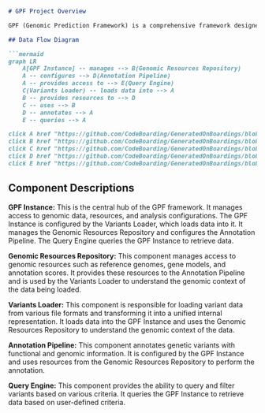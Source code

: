 ```markdown
# GPF Project Overview

GPF (Genomic Prediction Framework) is a comprehensive framework designed for managing, analyzing, and querying large-scale genomic data. It provides tools for data loading, annotation, storage, and querying, enabling researchers to explore and understand complex genetic variations and their impact on phenotypes.

## Data Flow Diagram

```mermaid
graph LR
    A[GPF Instance] -- manages --> B(Genomic Resources Repository)
    A -- configures --> D(Annotation Pipeline)
    A -- provides access to --> E(Query Engine)
    C(Variants Loader) -- loads data into --> A
    B -- provides resources to --> D
    C -- uses --> B
    D -- annotates --> A
    E -- queries --> A

click A href "https://github.com/CodeBoarding/GeneratedOnBoardings/blob/main/gpf//GPF Instance.md"
click B href "https://github.com/CodeBoarding/GeneratedOnBoardings/blob/main/gpf//Genomic Resources Repository.md"
click C href "https://github.com/CodeBoarding/GeneratedOnBoardings/blob/main/gpf//Variants Loader.md"
click D href "https://github.com/CodeBoarding/GeneratedOnBoardings/blob/main/gpf//Annotation Pipeline.md"
click E href "https://github.com/CodeBoarding/GeneratedOnBoardings/blob/main/gpf//Query Engine.md"
```

## Component Descriptions

**GPF Instance:** This is the central hub of the GPF framework. It manages access to genomic data, resources, and analysis configurations. The GPF Instance is configured by the Variants Loader, which loads data into it. It manages the Genomic Resources Repository and configures the Annotation Pipeline. The Query Engine queries the GPF Instance to retrieve data.

**Genomic Resources Repository:** This component manages access to genomic resources such as reference genomes, gene models, and annotation scores. It provides these resources to the Annotation Pipeline and is used by the Variants Loader to understand the genomic context of the data being loaded.

**Variants Loader:** This component is responsible for loading variant data from various file formats and transforming it into a unified internal representation. It loads data into the GPF Instance and uses the Genomic Resources Repository to understand the genomic context of the data.

**Annotation Pipeline:** This component annotates genetic variants with functional and genomic information. It is configured by the GPF Instance and uses resources from the Genomic Resources Repository to perform the annotation.

**Query Engine:** This component provides the ability to query and filter variants based on various criteria. It queries the GPF Instance to retrieve data based on user-defined criteria.
```